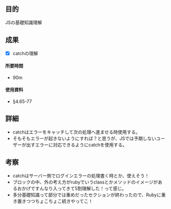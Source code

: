 ## 目的
<!-- 目的(〜を知りたい/〜を実装したい) -->
JSの基礎知識理解
## 成果
<!-- 成果(できたこと/できなかったこと) -->
- [x] catchの理解
#### 所要時間
- 90m
#### 使用資料
<!-- 使用資料(教材/書籍/ワークシート/Youtube) -->
- §4.65-77
## 詳細
<!-- 詳細(キーワード/プロセス//具体例を挙げる/今回の課題解決を今後に繋げられる形で記録) -->
- catchはエラーをキャッチして次の処理へ進ませる時使用する。
- そもそもエラーが起きないようにすれば？と思うが、JSでは予期しないユーザーが出すエラーに対応できるようにcatchを使用する。

## 考察
<!-- 考察(今後の展望/) -->
- catchはサーバー側でログインエラーの処理書く時とか、使えそう！
- ブロックの中、外の考え方がrubyでいうclassとかメソッドのイメージがあるおかげですんなり入ってきて5割理解した！って感じ。
- 多分基礎知識って部分では重めだったセクションが終わったので、Rubyに重き置きつつちょこちょこ続きやってこ！
